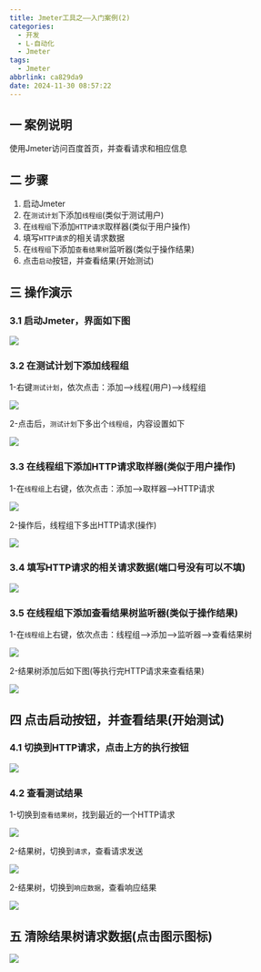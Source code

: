 ```yaml
---
title: Jmeter工具之——入门案例(2)
categories:
  - 开发
  - L-自动化
  - Jmeter
tags:
  - Jmeter
abbrlink: ca829da9
date: 2024-11-30 08:57:22
---
```

## 一 案例说明

使用Jmeter访问百度首页，并查看请求和相应信息 

<!--more-->

## 二 步骤

1. 启动Jmeter
2. 在`测试计划`下添加`线程组`(类似于测试用户)
3. 在`线程组`下添加`HTTP请求`取样器(类似于用户操作)
4. 填写`HTTP请求`的相关请求数据
5. 在`线程组`下添加`查看结果树`监听器(类似于操作结果)
6. 点击`启动`按钮，并查看结果(开始测试)

## 三 操作演示

### 3.1 启动Jmeter，界面如下图

![][1]

### 3.2 在测试计划下添加线程组

1-右键`测试计划`，依次点击：添加—>线程(用户)—>线程组

![][2]

2-点击后，`测试计划`下多出个`线程组`，内容设置如下

![][3]

### 3.3 在线程组下添加HTTP请求取样器(类似于用户操作)

1-在`线程组`上右键，依次点击：添加—>取样器—>HTTP请求

![][4]

2-操作后，线程组下多出HTTP请求(操作)

![][5]

### 3.4 填写HTTP请求的相关请求数据(端口号没有可以不填)

![][6]

### 3.5 在线程组下添加查看结果树监听器(类似于操作结果)

1-在`线程组`上右键，依次点击：线程组—>添加—>监听器—>查看结果树

![][7]

2-结果树添加后如下图(等执行完HTTP请求来查看结果)

![][8]

## 四 点击启动按钮，并查看结果(开始测试)

### 4.1 切换到HTTP请求，点击上方的执行按钮

![][9]

### 4.2 查看测试结果

1-切换到`查看结果树`，找到最近的一个HTTP请求

![][10]

2-结果树，切换到`请求`，查看请求发送

![][11]

2-结果树，切换到`响应数据`，查看响应结果

![][12]

## 五 清除结果树请求数据(点击图示图标)

![][13]



[1]: https://cdn.jsdelivr.net/gh/pgzxc/cdn/blog-image/jmeter-2-start-view-1.png
[2]: https://cdn.jsdelivr.net/gh/pgzxc/cdn/blog-image/jmeter-2-thread-add-2.png
[3]: https://cdn.jsdelivr.net/gh/pgzxc/cdn/blog-image/jmeter-2-thread-set-3.png
[4]: https://cdn.jsdelivr.net/gh/pgzxc/cdn/blog-image/jmeter-2-thread-http-add-4.png
[5]: https://cdn.jsdelivr.net/gh/pgzxc/cdn/blog-image/jmeter-2-thread-http-show-5.png
[6]: https://cdn.jsdelivr.net/gh/pgzxc/cdn/blog-image/jmeter-2-thread-http-set-6.png
[7]: https://cdn.jsdelivr.net/gh/pgzxc/cdn/blog-image/jmeter-2-thread-result-add-7.png
[8]: https://cdn.jsdelivr.net/gh/pgzxc/cdn/blog-image/jmeter-2-thread-result-show-8.png
[9]: https://cdn.jsdelivr.net/gh/pgzxc/cdn/blog-image/jmeter-2-thread-http-run-9.png
[10]: https://cdn.jsdelivr.net/gh/pgzxc/cdn/blog-image/jmeter-2-thread-result-tree-10.png
[11]: https://cdn.jsdelivr.net/gh/pgzxc/cdn/blog-image/jmeter-2-thread-result-request-11.png
[12]: https://cdn.jsdelivr.net/gh/pgzxc/cdn/blog-image/jmeter-2-thread-result-response-12.png
[13]: https://cdn.jsdelivr.net/gh/pgzxc/cdn/blog-image/jmeter-2-thread-clear-data-13.png